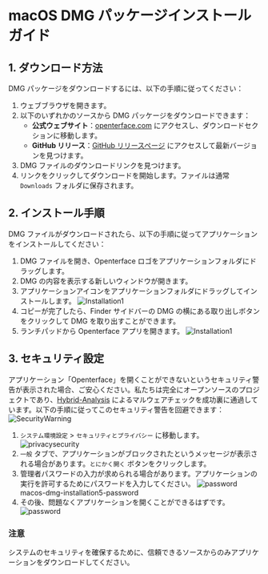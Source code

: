 # macOS DMG パッケージインストールガイド

## 1. ダウンロード方法

DMG パッケージをダウンロードするには、以下の手順に従ってください：

1. ウェブブラウザを開きます。
2. 以下のいずれかのソースから DMG パッケージをダウンロードできます：
   - **公式ウェブサイト**：[openterface.com](https://openterface.com) にアクセスし、ダウンロードセクションに移動します。
   - **GitHub リリース**：[GitHub リリースページ](https://github.com/TechxArtisanStudio/Openterface_MacOS/releases) にアクセスして最新バージョンを見つけます。
3. DMG ファイルのダウンロードリンクを見つけます。
4. リンクをクリックしてダウンロードを開始します。ファイルは通常 `Downloads` フォルダに保存されます。

## 2. インストール手順

DMG ファイルがダウンロードされたら、以下の手順に従ってアプリケーションをインストールしてください：

1. DMG ファイルを開き、Openterface ロゴをアプリケーションフォルダにドラッグします。
2. DMG の内容を表示する新しいウィンドウが開きます。
3. アプリケーションアイコンをアプリケーションフォルダにドラッグしてインストールします。
![Installation1](https://assets.openterface.com/images/guide/macos-dmg-installation1.webp)
4. コピーが完了したら、Finder サイドバーの DMG の横にある取り出しボタンをクリックして DMG を取り出すことができます。
5. ランチパッドから Openterface アプリを開きます。
![Installation1](https://assets.openterface.com/images/guide/macos-dmg-installation2.webp)


## 3. セキュリティ設定

アプリケーション「Openterface」を開くことができないというセキュリティ警告が表示された場合、ご安心ください。私たちは完全にオープンソースのプロジェクトであり、[Hybrid-Analysis](https://www.hybrid-analysis.com/) によるマルウェアチェックを成功裏に通過しています。以下の手順に従ってこのセキュリティ警告を回避できます：
![SecurityWarning](https://assets.openterface.com/images/guide/macos-dmg-installation3-not-opened.webp)

1. `システム環境設定` > `セキュリティとプライバシー` に移動します。
![privacysecurity](https://assets.openterface.com/images/guide/macos-dmg-installation4-privacysecurity.webp)
2. `一般` タブで、アプリケーションがブロックされたというメッセージが表示される場合があります。`とにかく開く` ボタンをクリックします。
3. 管理者パスワードの入力が求められる場合があります。アプリケーションの実行を許可するためにパスワードを入力してください。
![password](https://assets.openterface.com/images/guide/macos-dmg-installation5-password.webp)
macos-dmg-installation5-password
4. その後、問題なくアプリケーションを開くことができるはずです。
![password](https://assets.openterface.com/images/guide/macos-dmg-installation6-opened.webp)

### 注意

システムのセキュリティを確保するために、信頼できるソースからのみアプリケーションをダウンロードしてください。
